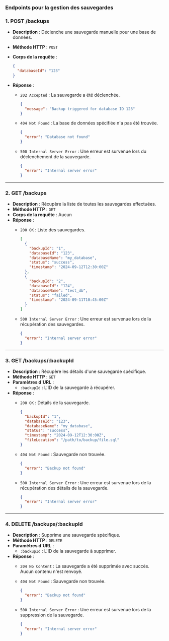 ### Endpoints pour la gestion des sauvegardes

### 1. POST /backups

- **Description** : Déclenche une sauvegarde manuelle pour une base de données.
- **Méthode HTTP** : `POST`
- **Corps de la requête** :

  ```json
  {
    "databaseId": "123"
  }
  ```

- **Réponse** :
  - `202 Accepted` : La sauvegarde a été déclenchée.

    ```json
    {
      "message": "Backup triggered for database ID 123"
    }
    ```

  - `404 Not Found` : La base de données spécifiée n'a pas été trouvée.

    ```json
    {
      "error": "Database not found"
    }
    ```

  - `500 Internal Server Error` : Une erreur est survenue lors du déclenchement de la sauvegarde.

    ```json
    {
      "error": "Internal server error"
    }
    ```

---

### 2. GET /backups

- **Description** : Récupère la liste de toutes les sauvegardes effectuées.
- **Méthode HTTP** : `GET`
- **Corps de la requête** : Aucun
- **Réponse** :
  - `200 OK` : Liste des sauvegardes.

    ```json
    [
      {
        "backupId": "1",
        "databaseId": "123",
        "databaseName": "my_database",
        "status": "success",
        "timestamp": "2024-09-12T12:30:00Z"
      },
      {
        "backupId": "2",
        "databaseId": "124",
        "databaseName": "test_db",
        "status": "failed",
        "timestamp": "2024-09-11T10:45:00Z"
      }
    ]
    ```

  - `500 Internal Server Error` : Une erreur est survenue lors de la récupération des sauvegardes.

    ```json
    {
      "error": "Internal server error"
    }
    ```

---

### 3. GET /backups/:backupId

- **Description** : Récupère les détails d'une sauvegarde spécifique.
- **Méthode HTTP** : `GET`
- **Paramètres d'URL** :
  - `:backupId` : L'ID de la sauvegarde à récupérer.
- **Réponse** :
  - `200 OK` : Détails de la sauvegarde.

    ```json
    {
      "backupId": "1",
      "databaseId": "123",
      "databaseName": "my_database",
      "status": "success",
      "timestamp": "2024-09-12T12:30:00Z",
      "fileLocation": "/path/to/backup/file.sql"
    }
    ```

  - `404 Not Found` : Sauvegarde non trouvée.

    ```json
    {
      "error": "Backup not found"
    }
    ```

  - `500 Internal Server Error` : Une erreur est survenue lors de la récupération des détails de la sauvegarde.

    ```json
    {
      "error": "Internal server error"
    }
    ```

---

### 4. DELETE /backups/:backupId

- **Description** : Supprime une sauvegarde spécifique.
- **Méthode HTTP** : `DELETE`
- **Paramètres d'URL** :
  - `:backupId` : L'ID de la sauvegarde à supprimer.
- **Réponse** :
  - `204 No Content` : La sauvegarde a été supprimée avec succès. Aucun contenu n'est renvoyé.
  - `404 Not Found` : Sauvegarde non trouvée.

    ```json
    {
      "error": "Backup not found"
    }
    ```

  - `500 Internal Server Error` : Une erreur est survenue lors de la suppression de la sauvegarde.

    ```json
    {
      "error": "Internal server error"
    }
    ```
